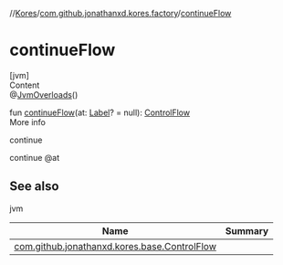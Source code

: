 //[Kores](../index.md)/[com.github.jonathanxd.kores.factory](index.md)/[continueFlow](continue-flow.md)



# continueFlow  
[jvm]  
Content  
@[JvmOverloads](https://kotlinlang.org/api/latest/jvm/stdlib/kotlin.jvm/-jvm-overloads/index.html)()  
  
fun [continueFlow](continue-flow.md)(at: [Label](../com.github.jonathanxd.kores.base/-label/index.md)? = null): [ControlFlow](../com.github.jonathanxd.kores.base/-control-flow/index.md)  
More info  


continue



continue @at



## See also  
  
jvm  
  
|  Name|  Summary| 
|---|---|
| <a name="com.github.jonathanxd.kores.factory//continueFlow/#com.github.jonathanxd.kores.base.Label?/PointingToDeclaration/"></a>[com.github.jonathanxd.kores.base.ControlFlow](../com.github.jonathanxd.kores.base/-control-flow/index.md)| <a name="com.github.jonathanxd.kores.factory//continueFlow/#com.github.jonathanxd.kores.base.Label?/PointingToDeclaration/"></a>
  
  



